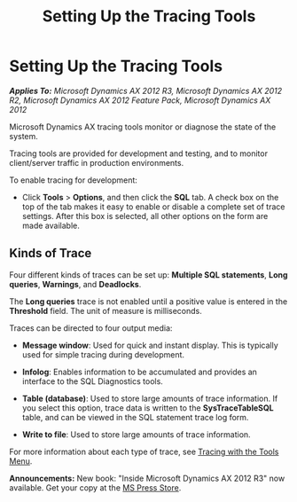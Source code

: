 ﻿---
title: Setting Up the Tracing Tools
TOCTitle: Setting Up the Tracing Tools
ms:assetid: 439f6fad-93be-4cc5-930c-400187dd22b8
ms:mtpsurl: https://msdn.microsoft.com/en-us/library/Aa637570(v=AX.60)
ms:contentKeyID: 35242956
ms.date: 05/18/2015
mtps_version: v=AX.60
---

# Setting Up the Tracing Tools 


_**Applies To:** Microsoft Dynamics AX 2012 R3, Microsoft Dynamics AX 2012 R2, Microsoft Dynamics AX 2012 Feature Pack, Microsoft Dynamics AX 2012_

Microsoft Dynamics AX tracing tools monitor or diagnose the state of the system.

Tracing tools are provided for development and testing, and to monitor client/server traffic in production environments.

To enable tracing for development:

  - Click **Tools** \> **Options**, and then click the **SQL** tab. A check box on the top of the tab makes it easy to enable or disable a complete set of trace settings. After this box is selected, all other options on the form are made available.

## Kinds of Trace

Four different kinds of traces can be set up: **Multiple SQL statements**, **Long queries**, **Warnings**, and **Deadlocks**.

The **Long queries** trace is not enabled until a positive value is entered in the **Threshold** field. The unit of measure is milliseconds.

Traces can be directed to four output media:

  - **Message window**: Used for quick and instant display. This is typically used for simple tracing during development.

  - **Infolog**: Enables information to be accumulated and provides an interface to the SQL Diagnostics tools.

  - **Table (database)**: Used to store large amounts of trace information. If you select this option, trace data is written to the **SysTraceTableSQL** table, and can be viewed in the SQL statement trace log form.

  - **Write to file**: Used to store large amounts of trace information.

For more information about each type of trace, see [Tracing with the Tools Menu](tracing-with-the-tools-menu.md).

  
**Announcements:** New book: "Inside Microsoft Dynamics AX 2012 R3" now available. Get your copy at the [MS Press Store](https://www.microsoftpressstore.com/store/inside-microsoft-dynamics-ax-2012-r3-9780735685109).

